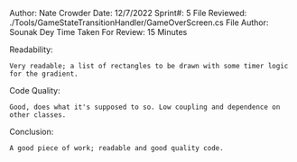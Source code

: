﻿Author: Nate Crowder
Date: 12/7/2022
Sprint#: 5
File Reviewed: ./Tools/GameStateTransitionHandler/GameOverScreen.cs
File Author: Sounak Dey
Time Taken For Review: 15 Minutes

Readability:

	Very readable; a list of rectangles to be drawn with some timer logic for the gradient.


Code Quality:

	Good, does what it's supposed to so. Low coupling and dependence on other classes.

Conclusion:

	A good piece of work; readable and good quality code.
